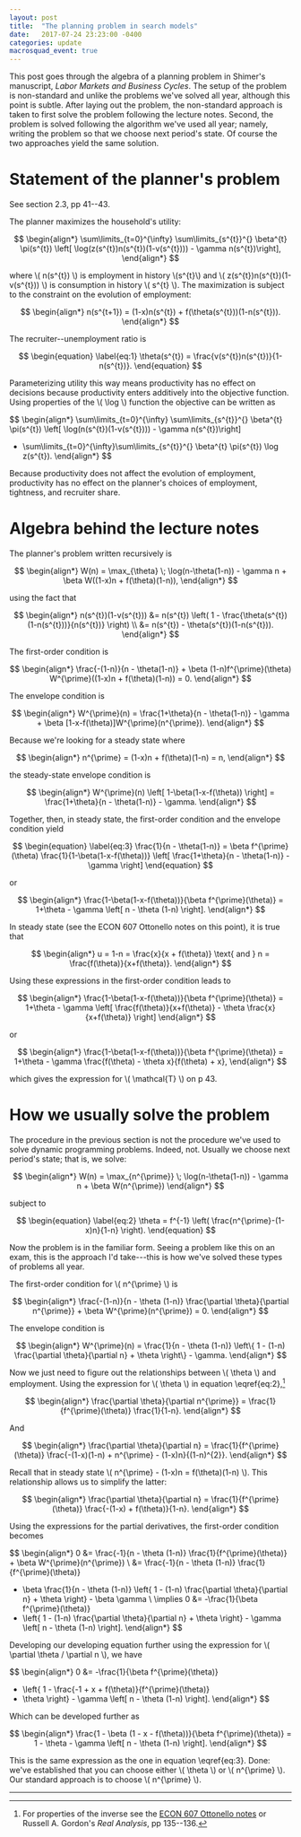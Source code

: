 ```yaml
---
layout: post
title:  "The planning problem in search models"
date:   2017-07-24 23:23:00 -0400
categories: update
macrosquad_event: true
---
```


This post goes through the algebra of a planning problem in Shimer's manuscript,
_Labor Markets and Business Cycles_.
The setup of the problem is non-standard and unlike the problems we've solved all year,
although this point is subtle.
After laying out the problem, the non-standard approach is taken to first solve the problem
following the lecture notes.
Second, the problem is solved following the algorithm we've used all year;
namely, writing the problem so that we choose next period's state.
Of course the two approaches yield the same solution.


<!--more-->



# Statement of the planner's problem
See section 2.3, pp 41--43.

The planner maximizes the household's utility:

$$
\begin{align*}
\sum\limits_{t=0}^{\infty} \sum\limits_{s^{t}}^{} \beta^{t} \pi(s^{t})
\left[ \log(z(s^{t})n(s^{t})(1-v(s^{t}))) - \gamma n(s^{t})\right],
\end{align*}
$$

where \\( n(s^{t}) \\) is employment in history \\(s^{t}\\) and \\( z(s^{t})n(s^{t})(1-v(s^{t})) \\) is consumption in history \\( s^{t} \\).
The maximization is subject to the constraint on the evolution of employment:

$$
\begin{align*}
n(s^{t+1}) = (1-x)n(s^{t}) + f(\theta(s^{t}))(1-n(s^{t})).
\end{align*}
$$

The recruiter--unemployment ratio is

$$
\begin{equation}
\label{eq:1}
\theta(s^{t}) = \frac{v(s^{t})n(s^{t})}{1-n(s^{t})}.
\end{equation}
$$

Parameterizing utility this way means productivity has no effect on decisions because productivity enters additively into the objective function.
Using properties of the \\( \log \\) function the objective can be written as

$$
\begin{align*}
\sum\limits_{t=0}^{\infty} \sum\limits_{s^{t}}^{} \beta^{t} \pi(s^{t})
\left[ \log(n(s^{t})(1-v(s^{t}))) - \gamma n(s^{t})\right]
+ \sum\limits_{t=0}^{\infty}\sum\limits_{s^{t}}^{} \beta^{t} \pi(s^{t}) \log z(s^{t}).
\end{align*}
$$

Because productivity does not affect the evolution of employment,
productivity has no effect on the planner's choices of employment, tightness, and recruiter share.

# Algebra behind the lecture notes

The planner's problem written recursively is

$$
\begin{align*}
W(n) = \max_{\theta} \; \log(n-\theta(1-n)) - \gamma n + \beta W((1-x)n + f(\theta)(1-n)),
\end{align*}
$$

using the fact that

$$
\begin{align*}
n(s^{t})(1-v(s^{t})) &= n(s^{t}) \left( 1 - \frac{\theta(s^{t})(1-n(s^{t}))}{n(s^{t})} \right) \\
&= n(s^{t}) - \theta(s^{t})(1-n(s^{t})).
\end{align*}
$$

The first-order condition is

$$
\begin{align*}
\frac{-(1-n)}{n - \theta(1-n)} + \beta (1-n)f^{\prime}(\theta) W^{\prime}((1-x)n + f(\theta)(1-n)) = 0.
\end{align*}
$$

The envelope condition is

$$
\begin{align*}
W^{\prime}(n) = \frac{1+\theta}{n - \theta(1-n)} - \gamma + \beta [1-x-f(\theta)]W^{\prime}(n^{\prime}).
\end{align*}
$$

Because we're looking for a steady state where

$$
\begin{align*}
n^{\prime} = (1-x)n + f(\theta)(1-n) = n,
\end{align*}
$$

the steady-state envelope condition is

$$
\begin{align*}
W^{\prime}(n) \left[ 1-\beta(1-x-f(\theta)) \right] = \frac{1+\theta}{n - \theta(1-n)} - \gamma.
\end{align*}
$$

Together, then, in steady state, the first-order condition and the envelope condition yield

$$
\begin{equation}
\label{eq:3}
\frac{1}{n - \theta(1-n)} = \beta f^{\prime}(\theta) \frac{1}{1-\beta(1-x-f(\theta))}
\left[ \frac{1+\theta}{n - \theta(1-n)} - \gamma \right]
\end{equation}
$$

or

$$
\begin{align*}
\frac{1-\beta(1-x-f(\theta))}{\beta f^{\prime}(\theta)} = 1+\theta - \gamma \left[ n - \theta (1-n) \right].
\end{align*}
$$

In steady state (see the ECON 607 Ottonello notes on this point), it is true that

$$
\begin{align*}
u = 1-n = \frac{x}{x + f(\theta)} \text{ and } n = \frac{f(\theta)}{x+f(\theta)}.
\end{align*}
$$

Using these expressions in the first-order condition leads to

$$
\begin{align*}
\frac{1-\beta(1-x-f(\theta))}{\beta f^{\prime}(\theta)} =
1+\theta - \gamma \left[ \frac{f(\theta)}{x+f(\theta)} - \theta \frac{x}{x+f(\theta)} \right]
\end{align*}
$$

or

$$
\begin{align*}
\frac{1-\beta(1-x-f(\theta))}{\beta f^{\prime}(\theta)} =
1+\theta - \gamma \frac{f(\theta) - \theta x}{f(\theta) + x},
\end{align*}
$$

which gives the expression for \\( \mathcal{T} \\) on p 43.

# How we usually solve the problem
The procedure in the previous section is not the procedure we've used to solve dynamic programming problems.
Indeed, not.
Usually we choose next period's state;
that is, we solve:

$$
\begin{align*}
W(n) = \max_{n^{\prime}} \; \log(n-\theta(1-n)) - \gamma n + \beta W(n^{\prime})
\end{align*}
$$

subject to

$$
\begin{equation}
\label{eq:2}
\theta = f^{-1} \left( \frac{n^{\prime}-(1-x)n}{1-n} \right).
\end{equation}
$$

Now the problem is in the familiar form.
Seeing a problem like this on an exam, this is the approach I'd take---this is how we've solved these types of problems all year.

<!-- ## First-order conditions -->

The first-order condition for \\( n^{\prime} \\) is

$$
\begin{align*}
\frac{-(1-n)}{n - \theta (1-n)} \frac{\partial \theta}{\partial n^{\prime}} + \beta W^{\prime}(n^{\prime}) = 0.
\end{align*}
$$

The envelope condition is

$$
\begin{align*}
W^{\prime}(n) = \frac{1}{n - \theta (1-n)}
\left\{ 1 - (1-n) \frac{\partial \theta}{\partial n} + \theta \right\} - \gamma.
\end{align*}
$$

Now we just need to figure out the relationships between \\( \theta \\) and employment.
Using the expression for \\( \theta \\) in equation \eqref{eq:2},[^fn1]

$$
\begin{align*}
\frac{\partial \theta}{\partial n^{\prime}} = \frac{1}{f^{\prime}(\theta)} \frac{1}{1-n}.
\end{align*}
$$

And

$$
\begin{align*}
\frac{\partial \theta}{\partial n} = \frac{1}{f^{\prime}(\theta)}
\frac{-(1-x)(1-n) + n^{\prime} - (1-x)n}{(1-n)^{2}}.
\end{align*}
$$

Recall that in steady state \\( n^{\prime} - (1-x)n = f(\theta)(1-n) \\).
This relationship allows us to simplify the latter:

$$
\begin{align*}
\frac{\partial \theta}{\partial n} = \frac{1}{f^{\prime}(\theta)}
\frac{-(1-x) + f(\theta)}{1-n}.
\end{align*}
$$

Using the expressions for the partial derivatives,
the first-order condition becomes

$$
\begin{align*}
0 &= \frac{-1}{n - \theta (1-n)} \frac{1}{f^{\prime}(\theta)} + \beta W^{\prime}(n^{\prime}) \\
&= \frac{-1}{n - \theta (1-n)} \frac{1}{f^{\prime}(\theta)}
+ \beta \frac{1}{n - \theta (1-n)}
\left\{ 1 - (1-n) \frac{\partial \theta}{\partial n} + \theta \right\} - \beta \gamma \\
\implies 0 &= -\frac{1}{\beta f^{\prime}(\theta)}
+ \left\{ 1 - (1-n) \frac{\partial \theta}{\partial n} + \theta \right\} - \gamma \left[ n - \theta (1-n) \right].
\end{align*}
$$

Developing our developing equation further using the expression for \\( \partial \theta / \partial n \\),
we have

$$
\begin{align*}
0 &= -\frac{1}{\beta f^{\prime}(\theta)}
+ \left\{ 1 - \frac{-1 + x + f(\theta)}{f^{\prime}(\theta)}
+ \theta \right\} - \gamma \left[ n - \theta (1-n) \right].
\end{align*}
$$

Which can be developed further as

$$
\begin{align*}
\frac{1 - \beta (1 - x - f(\theta))}{\beta f^{\prime}(\theta)} = 1 - \theta - \gamma \left[ n - \theta (1-n) \right].
\end{align*}
$$

This is the same expression as the one in equation \eqref{eq:3}.
Done: we've established that you can choose either \\( \theta \\) or \\( n^{\prime} \\).
Our standard approach is to choose \\( n^{\prime} \\).

***
[^fn1]: For properties of the inverse see the [ECON 607 Ottonello notes](https://umich.box.com/s/xczz87igzno3lzpfkapiurrp8izzivud) or Russell A. Gordon's _Real Analysis_, pp 135--136.
